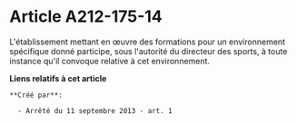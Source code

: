 # Article A212-175-14

L'établissement mettant en œuvre des formations pour un environnement spécifique donné participe, sous l'autorité du
directeur des sports, à toute instance qu'il convoque relative à cet environnement.

**Liens relatifs à cet article**

	**Créé par**:

	  - Arrêté du 11 septembre 2013 - art. 1
